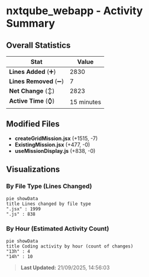 # nxtqube_webapp - Activity Summary 

## Overall Statistics

| Stat                   | Value                                                             |
| ---------------------- | ----------------------------------------------------------------- |
| **Lines Added** (➕)   | 2830                                          |
| **Lines Removed** (➖) | 7                                        |
| **Net Change** (↕)    | 2823                |
| **Active Time** (⌚)   | 15 minutes |


## Modified Files
- **createGridMission.jsx** (+1515, -7)
- **ExistingMission.jsx** (+477, -0)
- **useMissionDisplay.js** (+838, -0)

## Visualizations

### By File Type (Lines Changed)

```mermaid
pie showData
title Lines changed by file type
".jsx" : 1999
".js" : 838
```

### By Hour (Estimated Activity Count)

```mermaid
pie showData
title Coding activity by hour (count of changes)
"13h" : 4
"14h" : 10
```


> **Last Updated:** 21/09/2025, 14:56:03